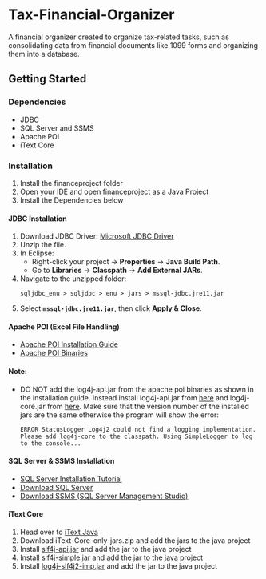# Tax-Financial-Organizer
A financial organizer created to organize tax-related tasks, such as consolidating data from financial documents like 1099 forms and organizing them into a database.

## Getting Started

### Dependencies

+ JDBC
+ SQL Server and SSMS
+ Apache POI
+ iText Core

### Installation

1. Install the financeproject folder
2. Open your IDE and open financeproject as a Java Project
3. Install the Dependencies below

#### **JDBC Installation**  
1. Download JDBC Driver: [Microsoft JDBC Driver](https://go.microsoft.com/fwlink/?linkid=2310306)  
2. Unzip the file.  
3. In Eclipse:  
   - Right-click your project → **Properties** → **Java Build Path**.  
   - Go to **Libraries** → **Classpath** → **Add External JARs**.  
4. Navigate to the unzipped folder:  
   ```
   sqljdbc_enu > sqljdbc > enu > jars > mssql-jdbc.jre11.jar
   ```  
5. Select **`mssql-jdbc.jre11.jar`**, then click **Apply & Close**.  

#### **Apache POI (Excel File Handling)**  
- [Apache POI Installation Guide](https://www.youtube.com/watch?app=desktop&v=tJZWGSa2Dhg)  
- [Apache POI Binaries](https://archive.apache.org/dist/poi/release/bin/)

#### **Note:**
- DO NOT add the log4j-api.jar from the apache poi binaries as shown in the installation guide. Instead install log4j-api.jar from [here](https://mvnrepository.com/artifact/org.apache.logging.log4j/log4j-api) and log4j-core.jar from [here](https://mvnrepository.com/artifact/org.apache.logging.log4j/log4j-core). Make sure that the version number of the installed jars are the same otherwise the program will show the error:
   ```
   ERROR StatusLogger Log4j2 could not find a logging implementation. Please add log4j-core to the classpath. Using SimpleLogger to log to the console...
   ```

#### **SQL Server & SSMS Installation**  
- [SQL Server Installation Tutorial](https://www.youtube.com/watch?v=dPs7BQ4Zx_Q)  
- [Download SQL Server](https://www.microsoft.com/en-us/sql-server/sql-server-downloads)  
- [Download SSMS (SQL Server Management Studio)](https://aka.ms/ssmsfullsetup)

#### **iText Core**
1. Head over to [iText Java](https://github.com/itext/itext-java/releases)
2. Download iText-Core-only-jars.zip and add the jars to the java project
3. Install [slf4j-api.jar](https://mvnrepository.com/artifact/org.slf4j/slf4j-api) and add the jar to the java project
4. Install [slf4j-simple.jar](https://mvnrepository.com/artifact/org.slf4j/slf4j-simple) and add the jar to the java project
5. Install [log4j-slf4j2-imp.jar](https://mvnrepository.com/artifact/org.apache.logging.log4j/log4j-slf4j2-impl)  and add the jar to the java project

